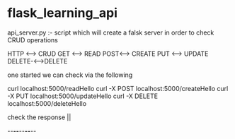 # flask_learning_api

api_server.py :-  script which will create a falsk server in order to check CRUD operations

HTTP <--> CRUD 
GET <--> READ 
POST<--> CREATE 
PUT <--> UPDATE 
DELETE-<-->DELETE

one started we can check via the following

curl localhost:5000/readHello
curl -X POST  localhost:5000/createHello
curl -X PUT  localhost:5000/updateHello
curl -X DELETE  localhost:5000/deleteHello

check the response ||

--**--**--**--**--

